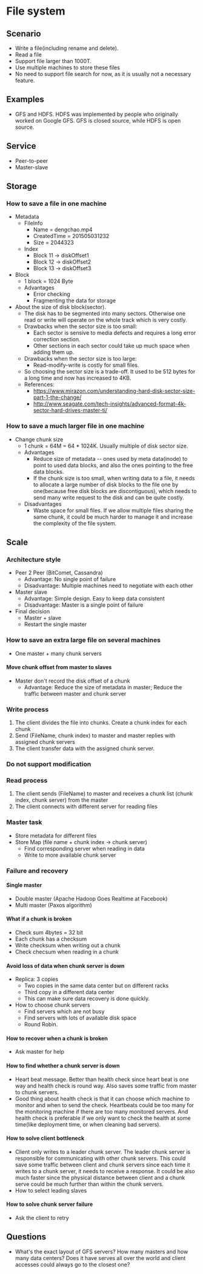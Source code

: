 # File system

## Scenario
* Write a file(including rename and delete).
* Read a file
* Support file larger than 1000T.
* Use multiple machines to store these files
* No need to support file search for now, as it is usually not a necessary feature.

## Examples
* GFS and HDFS. HDFS was implemented by people who originally worked on Google GFS. GFS is closed source, while HDFS is open source.

## Service
* Peer-to-peer
* Master-slave

## Storage
### How to save a file in one machine
* Metadata
	- FileInfo
		+ Name = dengchao.mp4
		+ CreatedTime = 201505031232
		+ Size = 2044323
	- Index
		+ Block 11 -> diskOffset1
		+ Block 12 -> diskOffset2
		+ Block 13 -> diskOffset3
* Block
	- 1 block = 1024 Byte
	- Advantages
		+ Error checking
		+ Fragmenting the data for storage
* About the size of disk block(sector).
  - The disk has to be segmented into many sectors. Otherwise one read or write will operate on the whole track which is very costly. 
  - Drawbacks when the sector size is too small: 
    + Each sector is sensive to media defects and requires a long error correction section. 
    + Other sections in each sector could take up much space when adding them up.
  - Drawbacks when the sector size is too large:
  	+ Read-modify-write is costly for small files. 
  - So choosing the sector size is a trade-off. It used to be 512 bytes for a long time and now has increased to 4KB. 
  - References:
  	+ https://www.mirazon.com/understanding-hard-disk-sector-size-part-1-the-change/
  	+ http://www.seagate.com/tech-insights/advanced-format-4k-sector-hard-drives-master-ti/


### How to save a much larger file in one machine 
* Change chunk size
	- 1 chunk = 64M = 64 * 1024K. Usually multiple of disk sector size.
	- Advantages
		+ Reduce size of metadata -- ones used by meta data(inode) to point to used data blocks, and also the ones pointing to the free data blocks.
		+ If the chunk size is too small, when writing data to a file, it needs to allocate a large number of disk blocks to the file one by one(because free disk blocks are discontiguous), which needs to send many write request to the disk and can be quite costly.
	- Disadvantages
		+ Waste space for small files. If we allow multiple files sharing the same chunk, it could be much harder to manage it and increase the complexity of the file system.

## Scale
### Architecture style
* Peer 2 Peer (BitComet, Cassandra)
	- Advantage: No single point of failure
	- Disadvantage: Multiple machines need to negotiate with each other
* Master slave
	- Advantage: Simple design. Easy to keep data consistent
	- Disadvantage: Master is a single point of failure
* Final decision
	- Master + slave
	- Restart the single master

### How to save an extra large file on several machines
* One master + many chunk servers

#### Move chunk offset from master to slaves
* Master don't record the disk offset of a chunk
	- Advantage: Reduce the size of metadata in master; Reduce the traffic between master and chunk server

### Write process
1. The client divides the file into chunks. Create a chunk index for each chunk
2. Send (FileName, chunk index) to master and master replies with assigned chunk servers
3. The client transfer data with the assigned chunk server.

### Do not support modification

### Read process
1. The client sends (FileName) to master and receives a chunk list (chunk index, chunk server) from the master 
2. The client connects with different server for reading files

### Master task
* Store metadata for different files
* Store Map (file name + chunk index -> chunk server)
	- Find corresponding server when reading in data
	- Write to more available chunk server

### Failure and recovery
#### Single master
* Double master (Apache Hadoop Goes Realtime at Facebook)
* Multi master (Paxos algorithm)

#### What if a chunk is broken
* Check sum 4bytes = 32 bit
* Each chunk has a checksum 
* Write checksum when writing out a chunk
* Check checsum when reading in a chunk

#### Avoid loss of data when chunk server is down
* Replica: 3 copies
	- Two copies in the same data center but on different racks
	- Third copy in a different data center
	- This can make sure data recovery is done quickly.
* How to choose chunk servers
	- Find servers which are not busy
	- Find servers with lots of available disk space
	- Round Robin.

#### How to recover when a chunk is broken
* Ask master for help

#### How to find whether a chunk server is down
* Heart beat message. Better than health check since heart beat is one way and health check is round way. Also saves some traffic from master to chunk servers.
* Good thing about health check is that it can choose which machine to monitor and when to send the check. Heartbeats could be too many for the monitoring machine if there are too many monitored servers. And health check is preferable if we only want to check the health at some time(like deployment time, or when cleaning bad servers).

#### How to solve client bottleneck
* Client only writes to a leader chunk server. The leader chunk server is responsible for communicating with other chunk servers. This could save some traffic between client and chunk servers since each time it writes to a chunk server, it needs to receive a response. It could be also much faster since the physical distance between client and a chunk serve could be much further than within the chunk servers.
* How to select leading slaves

#### How to solve chunk server failure
* Ask the client to retry

## Questions
* What's the exact layout of GFS servers? How many masters and how many data centers? Does it have serves all over the world and client accesses could always go to the closest one?
